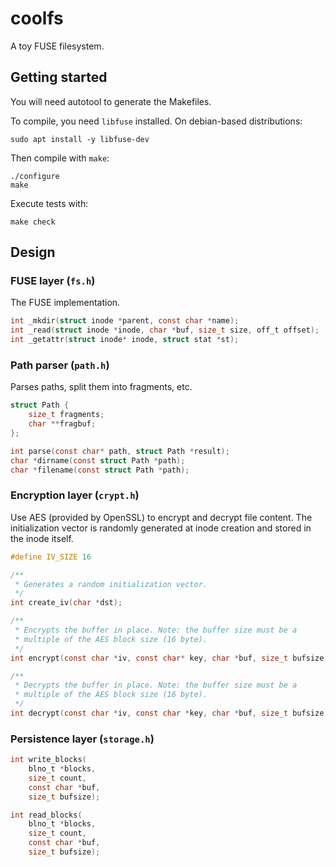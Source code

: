 # coolfs

A toy FUSE filesystem.

## Getting started

You will need autotool to generate the Makefiles.

To compile, you need `libfuse` installed. On debian-based distributions:

```shell
sudo apt install -y libfuse-dev
```

Then compile with `make`:

```shell
./configure
make
```

Execute tests with:

```shell
make check
```

## Design

### FUSE layer (`fs.h`)

The FUSE implementation.

```c
int _mkdir(struct inode *parent, const char *name);
int _read(struct inode *inode, char *buf, size_t size, off_t offset);
int _getattr(struct inode* inode, struct stat *st);
```

### Path parser (`path.h`)

Parses paths, split them into fragments, etc.

```c
struct Path {
    size_t fragments;
    char **fragbuf;
};

int parse(const char* path, struct Path *result);
char *dirname(const struct Path *path);
char *filename(const struct Path *path);
```

### Encryption layer (`crypt.h`)

Use AES (provided by OpenSSL) to encrypt and decrypt file content. The initialization vector is randomly generated at inode creation and stored in the inode itself.

```c
#define IV_SIZE 16

/**
 * Generates a random initialization vector.
 */
int create_iv(char *dst);

/**
 * Encrypts the buffer in place. Note: the buffer size must be a
 * multiple of the AES block size (16 byte).
 */ 
int encrypt(const char *iv, const char* key, char *buf, size_t bufsize);

/**
 * Decrypts the buffer in place. Note: the buffer size must be a
 * multiple of the AES block size (16 byte).
 */ 
int decrypt(const char *iv, const char *key, char *buf, size_t bufsize);
```

### Persistence layer (`storage.h`)

```c
int write_blocks(
    blno_t *blocks,
    size_t count,
    const char *buf,
    size_t bufsize);

int read_blocks(
    blno_t *blocks,
    size_t count,
    const char *buf,
    size_t bufsize);
```

